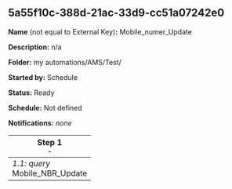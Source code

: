 ## 5a55f10c-388d-21ac-33d9-cc51a07242e0

**Name** (not equal to External Key)**:** Mobile_numer_Update

**Description:** n/a

**Folder:** my automations/AMS/Test/

**Started by:** Schedule

**Status:** Ready

**Schedule:** Not defined

**Notifications:** _none_


| Step 1<br>_<small>-</small>_ |
| --- |
| _1.1: query_<br>Mobile_NBR_Update |
